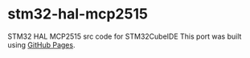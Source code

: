 # stm32-hal-mcp2515
STM32 HAL MCP2515  src code for STM32CubeIDE
This port was built using [GitHub Pages]([https://pages.github.com/](https://github.com/autowp/arduino-mcp2515)).

